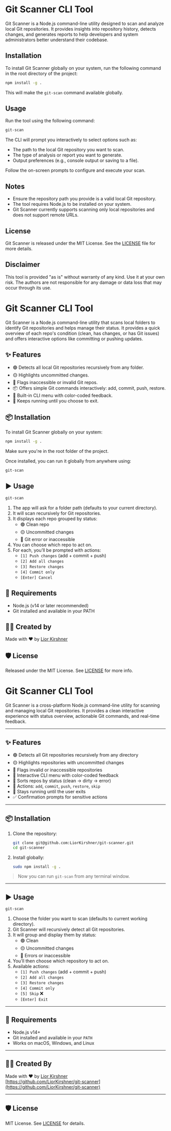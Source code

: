 # Git Scanner CLI Tool

Git Scanner is a Node.js command-line utility designed to scan and analyze local Git repositories. It provides insights into repository history, detects changes, and generates reports to help developers and system administrators better understand their codebase.

## Installation

To install Git Scanner globally on your system, run the following command in the root directory of the project:

```bash
npm install -g .
```

This will make the `git-scan` command available globally.

## Usage

Run the tool using the following command:

```bash
git-scan
```

The CLI will prompt you interactively to select options such as:

- The path to the local Git repository you want to scan.
- The type of analysis or report you want to generate.
- Output preferences (e.g., console output or saving to a file).

Follow the on-screen prompts to configure and execute your scan.

## Notes

- Ensure the repository path you provide is a valid local Git repository.
- The tool requires Node.js to be installed on your system.
- Git Scanner currently supports scanning only local repositories and does not support remote URLs.

## License

Git Scanner is released under the MIT License. See the [LICENSE](LICENSE) file for more details.

## Disclaimer

This tool is provided "as is" without warranty of any kind. Use it at your own risk. The authors are not responsible for any damage or data loss that may occur through its use.

# Git Scanner CLI Tool

Git Scanner is a Node.js command-line utility that scans local folders to identify Git repositories and helps manage their status. It provides a quick overview of each repo's condition (clean, has changes, or has Git issues) and offers interactive options like committing or pushing updates.

## ✨ Features

- 🟢 Detects all local Git repositories recursively from any folder.
- 🟡 Highlights uncommitted changes.
- 🔴 Flags inaccessible or invalid Git repos.
- 📦 Offers simple Git commands interactively: add, commit, push, restore.
- 🧭 Built-in CLI menu with color-coded feedback.
- 🔁 Keeps running until you choose to exit.

## 📦 Installation

To install Git Scanner globally on your system:

```bash
npm install -g .
```

Make sure you're in the root folder of the project.

Once installed, you can run it globally from anywhere using:

```bash
git-scan
```

## ▶️ Usage

```bash
git-scan
```

1. The app will ask for a folder path (defaults to your current directory).
2. It will scan recursively for Git repositories.
3. It displays each repo grouped by status:
   - 🟢 Clean repo
   - 🟡 Uncommitted changes
   - 🔴 Git error or inaccessible
4. You can choose which repo to act on.
5. For each, you’ll be prompted with actions:
   - `[1] Push changes` (add + commit + push)
   - `[2] Add all changes`
   - `[3] Restore changes`
   - `[4] Commit only`
   - `[Enter] Cancel`

## 🧠 Requirements

- Node.js (v14 or later recommended)
- Git installed and available in your PATH

## 👨‍💻 Created by

Made with ❤️ by [Lior Kirshner](https://kirshner.me)

## 🛡️ License

Released under the MIT License. See [LICENSE](LICENSE) for more info.

# Git Scanner CLI Tool

Git Scanner is a cross-platform Node.js command-line utility for scanning and managing local Git repositories. It provides a clean interactive experience with status overview, actionable Git commands, and real-time feedback.

---

## ✨ Features

- 🟢 Detects all Git repositories recursively from any directory
- 🟡 Highlights repositories with uncommitted changes
- 🔴 Flags invalid or inaccessible repositories
- 🧭 Interactive CLI menu with color-coded feedback
- 🧹 Sorts repos by status (clean → dirty → error)
- 🔄 Actions: `add`, `commit`, `push`, `restore`, `skip`
- 🔁 Stays running until the user exits
- ✅ Confirmation prompts for sensitive actions

---

## 📦 Installation

1. Clone the repository:

   ```bash
   git clone git@github.com:LiorKirshner/git-scanner.git
   cd git-scanner
   ```

2. Install globally:
   ```bash
   sudo npm install -g .
   ```

> Now you can run `git-scan` from any terminal window.

---

## ▶️ Usage

```bash
git-scan
```

1. Choose the folder you want to scan (defaults to current working directory).
2. Git Scanner will recursively detect all Git repositories.
3. It will group and display them by status:
   - 🟢 Clean
   - 🟡 Uncommitted changes
   - 🔴 Errors or inaccessible
4. You’ll then choose which repository to act on.
5. Available actions:
   - `[1] Push changes` (add + commit + push)
   - `[2] Add all changes`
   - `[3] Restore changes`
   - `[4] Commit only`
   - `[5] Skip` ❌
   - `[Enter] Exit`

---

## 🧠 Requirements

- Node.js v14+
- Git installed and available in your `PATH`
- Works on macOS, Windows, and Linux

---

## 👨‍💻 Created By

Made with ❤️ by [Lior Kirshner](https://kirshner.me)  
[https://github.com/LiorKirshner/git-scanner](https://github.com/LiorKirshner/git-scanner)

---

## 🛡️ License

MIT License. See [LICENSE](LICENSE) for details.
